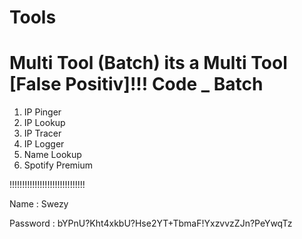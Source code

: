 # Tools
Multi Tool (Batch)
its a Multi Tool
[False Positiv]!!!
Code _ Batch
============================

1. IP Pinger                          
2. IP Lookup                              
3. IP Tracer                              
4. IP Logger                              
5. Name Lookup                            
6. Spotify Premium                        






!!!!!!!!!!!!!!!!!!!!!!!!!!!!!!

Name : Swezy

Password : bYPnU?Kht4xkbU?Hse2YT+TbmaF!YxzvvzZJn?PeYwqTz
